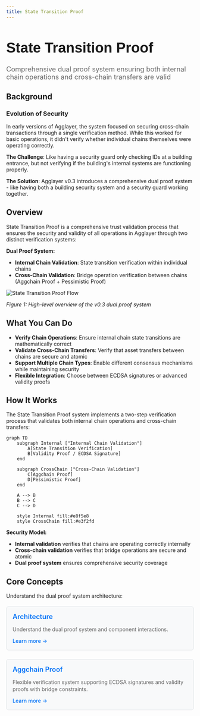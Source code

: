 ```yaml
---
title: State Transition Proof
---
```


<!-- Page Header Component -->
<h1 style="text-align: left; font-size: 38px; font-weight: 700; font-family: 'Inter Tight', sans-serif;">
  State Transition Proof
</h1>

<div style="text-align: left; margin: 0.5rem 0;">
  <p style="font-size: 18px; color: #666; max-width: 600px; margin: 0;">
    Comprehensive dual proof system ensuring both internal chain operations and cross-chain transfers are valid
  </p>
</div>

## Background

### Evolution of Security

In early versions of Agglayer, the system focused on securing cross-chain transactions through a single verification method. While this worked for basic operations, it didn't verify whether individual chains themselves were operating correctly.

**The Challenge**: Like having a security guard only checking IDs at a building entrance, but not verifying if the building's internal systems are functioning properly.

**The Solution**: Agglayer v0.3 introduces a comprehensive dual proof system - like having both a building security system and a security guard working together.

## Overview

State Transition Proof is a comprehensive trust validation process that ensures the security and validity of all operations in Agglayer through two distinct verification systems:

**Dual Proof System:**

- **Internal Chain Validation**: State transition verification within individual chains
- **Cross-Chain Validation**: Bridge operation verification between chains (Aggchain Proof + Pessimistic Proof)

![State Transition Proof Flow](../../img/agglayer/v03Flow.png)

*Figure 1: High-level overview of the v0.3 dual proof system*

## What You Can Do

- **Verify Chain Operations**: Ensure internal chain state transitions are mathematically correct
- **Validate Cross-Chain Transfers**: Verify that asset transfers between chains are secure and atomic
- **Support Multiple Chain Types**: Enable different consensus mechanisms while maintaining security
- **Flexible Integration**: Choose between ECDSA signatures or advanced validity proofs

## How It Works

The State Transition Proof system implements a two-step verification process that validates both internal chain operations and cross-chain transfers:

```mermaid
graph TD
    subgraph Internal ["Internal Chain Validation"]
        A[State Transition Verification]
        B[Validity Proof / ECDSA Signature]
    end
    
    subgraph CrossChain ["Cross-Chain Validation"]
        C[Aggchain Proof]
        D[Pessimistic Proof]
    end
    
    A --> B
    B --> C
    C --> D
    
    style Internal fill:#e8f5e8
    style CrossChain fill:#e3f2fd
```

**Security Model:**

- **Internal validation** verifies that chains are operating correctly internally
- **Cross-chain validation** verifies that bridge operations are secure and atomic
- **Dual proof system** ensures comprehensive security coverage

## Core Concepts

Understand the dual proof system architecture:

<div style="display: flex; flex-direction: column; gap: 1rem; max-width: 800px; margin: 1rem 0;">

  <!-- Architecture Card -->
  <div style="background: #f8f9fa; border: 1px solid #dee2e6; border-radius: 6px; padding: 1rem 1rem; margin: 0.25rem 0;">
    <h3 style="color: #0071F7; margin: 0 0 0.5rem 0; font-size: 18px; font-weight: 600;">
      Architecture
    </h3>
    <p style="color: #666; margin-bottom: 0.75rem; line-height: 1.4; font-size: 14px;">
      Understand the dual proof system and component interactions.
    </p>
    <a href="/agglayer/core-concepts/state-transition-proof/architecture/" style="color: #0071F7; text-decoration: none; font-weight: 500; font-size: 14px;">
      Learn more →
    </a>
  </div>

  <!-- Aggchain Proof Card -->
  <div style="background: #f8f9fa; border: 1px solid #dee2e6; border-radius: 6px; padding: 1rem 1rem; margin: 0.25rem 0;">
    <h3 style="color: #0071F7; margin: 0 0 0.5rem 0; font-size: 18px; font-weight: 600;">
      Aggchain Proof
    </h3>
    <p style="color: #666; margin-bottom: 0.75rem; line-height: 1.4; font-size: 14px;">
      Flexible verification system supporting ECDSA signatures and validity proofs with bridge constraints.
    </p>
    <a href="/agglayer/core-concepts/state-transition-proof/aggchain-proof/" style="color: #0071F7; text-decoration: none; font-weight: 500; font-size: 14px;">
      Learn more →
    </a>
  </div>

</div>
